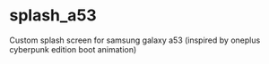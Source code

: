 # splash_a53
Custom splash screen for samsung galaxy a53 (inspired by oneplus cyberpunk edition boot animation)

